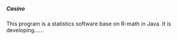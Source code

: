 ##### Casino

This program is a statistics software base on R-math in Java. It is developing......


